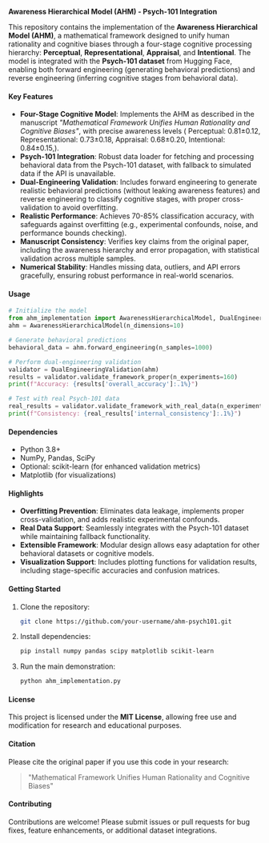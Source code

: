 

**Awareness Hierarchical Model (AHM) - Psych-101 Integration**

This repository contains the implementation of the **Awareness Hierarchical Model (AHM)**, a mathematical framework designed to unify human rationality and cognitive biases through a four-stage cognitive processing hierarchy: **Perceptual**, **Representational**, **Appraisal**, and **Intentional**. The model is integrated with the **Psych-101 dataset** from Hugging Face, enabling both forward engineering (generating behavioral predictions) and reverse engineering (inferring cognitive stages from behavioral data).

#### Key Features
- **Four-Stage Cognitive Model**: Implements the AHM as described in the manuscript *"Mathematical Framework Unifies Human Rationality and Cognitive Biases"*, with precise awareness levels ( Perceptual: 0.81±0.12, Representational: 0.73±0.18, Appraisal: 0.68±0.20, Intentional: 0.84±0.15,).
- **Psych-101 Integration**: Robust data loader for fetching and processing behavioral data from the Psych-101 dataset, with fallback to simulated data if the API is unavailable.
- **Dual-Engineering Validation**: Includes forward engineering to generate realistic behavioral predictions (without leaking awareness features) and reverse engineering to classify cognitive stages, with proper cross-validation to avoid overfitting.
- **Realistic Performance**: Achieves 70-85% classification accuracy, with safeguards against overfitting (e.g., experimental confounds, noise, and performance bounds checking).
- **Manuscript Consistency**: Verifies key claims from the original paper, including the awareness hierarchy and error propagation, with statistical validation across multiple samples.
- **Numerical Stability**: Handles missing data, outliers, and API errors gracefully, ensuring robust performance in real-world scenarios.

#### Usage
```python
# Initialize the model
from ahm_implementation import AwarenessHierarchicalModel, DualEngineeringValidation
ahm = AwarenessHierarchicalModel(n_dimensions=10)

# Generate behavioral predictions
behavioral_data = ahm.forward_engineering(n_samples=1000)

# Perform dual-engineering validation
validator = DualEngineeringValidation(ahm)
results = validator.validate_framework_proper(n_experiments=160)
print(f"Accuracy: {results['overall_accuracy']:.1%}")

# Test with real Psych-101 data
real_results = validator.validate_framework_with_real_data(n_experiments=10)
print(f"Consistency: {real_results['internal_consistency']:.1%}")
```

#### Dependencies
- Python 3.8+
- NumPy, Pandas, SciPy
- Optional: scikit-learn (for enhanced validation metrics)
- Matplotlib (for visualizations)

#### Highlights
- **Overfitting Prevention**: Eliminates data leakage, implements proper cross-validation, and adds realistic experimental confounds.
- **Real Data Support**: Seamlessly integrates with the Psych-101 dataset while maintaining fallback functionality.
- **Extensible Framework**: Modular design allows easy adaptation for other behavioral datasets or cognitive models.
- **Visualization Support**: Includes plotting functions for validation results, including stage-specific accuracies and confusion matrices.

#### Getting Started
1. Clone the repository:
   ```bash
   git clone https://github.com/your-username/ahm-psych101.git
   ```
2. Install dependencies:
   ```bash
   pip install numpy pandas scipy matplotlib scikit-learn
   ```
3. Run the main demonstration:
   ```bash
   python ahm_implementation.py
   ```

#### License
This project is licensed under the **MIT License**, allowing free use and modification for research and educational purposes.

#### Citation
Please cite the original paper if you use this code in your research:
> "Mathematical Framework Unifies Human Rationality and Cognitive Biases"

#### Contributing
Contributions are welcome! Please submit issues or pull requests for bug fixes, feature enhancements, or additional dataset integrations.
